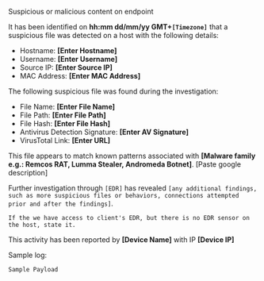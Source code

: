 Suspicious or malicious content on endpoint

It has been identified on **hh:mm dd/mm/yy GMT+`[Timezone]`** that a suspicious file was detected on a host with the following details:

* Hostname: **[Enter Hostname]**
* Username: **[Enter Username]**
* Source IP: **[Enter Source IP]**
* MAC Address: **[Enter MAC Address]**

The following suspicious file was found during the investigation:
* File Name: **[Enter File Name]**
* File Path: **[Enter File Path]**
* File Hash: **[Enter File Hash]**
* Antivirus Detection Signature: **[Enter AV Signature]**
* VirusTotal Link: **[Enter URL]**

This file appears to match known patterns associated with **[Malware family e.g.: Remcos RAT, Lumma Stealer, Andromeda Botnet]**. 
[Paste google description]

Further investigation through `[EDR]` has revealed `[any additional findings, such as more suspicious files or behaviors, connections attempted prior and after the findings]`.

`If the we have access to client's EDR, but there is no EDR sensor on the host, state it.`

This activity has been reported by **[Device Name]** with IP **[Device IP]**

Sample log:
```
Sample Payload
```
